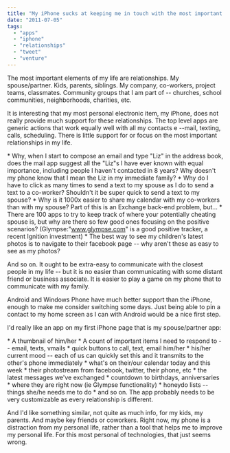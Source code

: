 ```yaml
---
title: "My iPhone sucks at keeping me in touch with the most important people in my life"
date: "2011-07-05"
tags: 
  - "apps"
  - "iphone"
  - "relationships"
  - "tweet"
  - "venture"
---
```


The most important elements of my life are relationships. My spouse/partner. Kids, parents, siblings. My company, co-workers, project teams, classmates. Community groups that I am part of -- churches, school communities, neighborhoods, charities, etc.

It is interesting that my most personal electronic item, my iPhone, does not really provide much support for these relationships. The top level apps are generic actions that work equally well with all my contacts e --mail, texting, calls, scheduling. There is little support for or focus on the most important relationships in my life.

\* Why, when I start to compose an email and type "Liz" in the address book, does the mail app suggest all the "Liz"s I have ever known with equal importance, including people I haven't contacted in 8 years? Why doesn't my phone know that I mean the Liz in my immediate family? \* Why do I have to click as many times to send a text to my spouse as I do to send a text to a co-worker? Shouldn't it be super quick to send a text to my spouse? \* Why is it 1000x easier to share my calendar with my co-workers than with my spouse? Part of this is an Exchange back-end problem, but... \* There are 100 apps to try to keep track of where your potentially cheating spouse is, but why are there so few good ones focusing on the positive scenarios? (Glympse:"www.glympse.com" is a good positive tracker, a recent Ignition investment) \* The best way to see my children's latest photos is to navigate to their facebook page -- why aren't these as easy to see as my photos?

And so on. It ought to be extra-easy to communicate with the closest people in my life -- but it is no easier than communicating with some distant friend or business associate. It is easier to play a game on my phone that to communicate with my family.

Android and Windows Phone have much better support than the iPhone, enough to make me consider switching some days. Just being able to pin a contact to my home screen as I can with Android would be a nice first step.

I'd really like an app on my first iPhone page that is my spouse/partner app:

\* A thumbnail of him/her \* A count of important items I need to respond to -- email, texts, vmails \* quick buttons to call, text, email him/her \* his/her current mood -- each of us can quickly set this and it transmits to the other's phone immediately \* what's on their/our calendar today and this week \* their photostream from facebook, twitter, their phone, etc \* the latest messages we've exchanged \* countdown to birthdays, anniversaries \* where they are right now (ie Glympse functionality) \* honeydo lists -- things she/he needs me to do \* and so on. The app probably needs to be very customizable as every relationship is different.

And I'd like something similar, not quite as much info, for my kids, my parents. And maybe key friends or coworkers. Right now, my phone is a distraction from my personal life, rather than a tool that helps me to improve my personal life. For this most personal of technologies, that just seems wrong.
